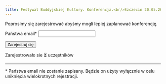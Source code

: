 ```yaml
---
title: Festywal Buddyjskiej Kultury. Konferencja.<br/>Szczecin 20.05.2023
---
```


<script src="https://unpkg.com/htmx.org@1.9.0"></script>


Poprosimy się zarejestrować abyśmy mogli lepiej zaplanować konferencję.

<form action="https://attendance.budda-fest.pl/register/attendance" method="post">
  <label for="email">Państwa email* <input type="email" id="email" name="email"></label>

  <button>Zarejestruj się</button>
</form>

Zarejestrowało sie <span hx-get="https://attendance.budda-fest.pl/register/attendance" hx-trigger="load" hx-swap="innerHTML">⏳</span> uczęstników


---
\* Państwa email nie zostanie zapisany. Będzie on użyty wyłącznie w celu uniknięcia wielokrotnych rejestracji.
